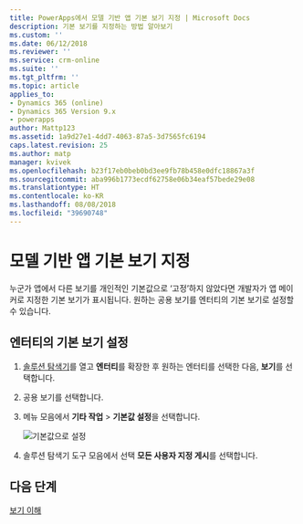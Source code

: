 ```yaml
---
title: PowerApps에서 모델 기반 앱 기본 보기 지정 | Microsoft Docs
description: 기본 보기를 지정하는 방법 알아보기
ms.custom: ''
ms.date: 06/12/2018
ms.reviewer: ''
ms.service: crm-online
ms.suite: ''
ms.tgt_pltfrm: ''
ms.topic: article
applies_to:
- Dynamics 365 (online)
- Dynamics 365 Version 9.x
- powerapps
author: Mattp123
ms.assetid: 1a9d27e1-4dd7-4063-87a5-3d7565fc6194
caps.latest.revision: 25
ms.author: matp
manager: kvivek
ms.openlocfilehash: b23f17eb0beb0bd3ee9fb78b458e0dfc18867a3f
ms.sourcegitcommit: aba996b1773ecdf62758e06b34eaf57bede29e08
ms.translationtype: HT
ms.contentlocale: ko-KR
ms.lasthandoff: 08/08/2018
ms.locfileid: "39690748"
---
```

# <a name="specify-a-model-driven-app-default-view"></a>모델 기반 앱 기본 보기 지정

<a name="BKMK_SetDefaultView"></a>   

누군가 앱에서 다른 보기를 개인적인 기본값으로 ‘고정’하지 않았다면 개발자가 앱 메이커로 지정한 기본 보기가 표시됩니다. 원하는 공용 보기를 엔터티의 기본 보기로 설정할 수 있습니다.  
  
## <a name="set-the-default-view-for-an-entity"></a>엔터티의 기본 보기 설정  
  
1.  [솔루션 탐색기](advanced-navigation.md#solution-explorer)를 열고 **엔터티**를 확장한 후 원하는 엔터티를 선택한 다음, **보기**를 선택합니다.    
  
2.  공용 보기를 선택합니다.  
  
3.  메뉴 모음에서 **기타 작업** > **기본값 설정**을 선택합니다.  

    ![기본값으로 설정](media/set-as-default-menu.png)
  
4.  솔루션 탐색기 도구 모음에서 선택 **모든 사용자 지정 게시**를 선택합니다.  

## <a name="next-steps"></a>다음 단계
[보기 이해](create-edit-views.md)
